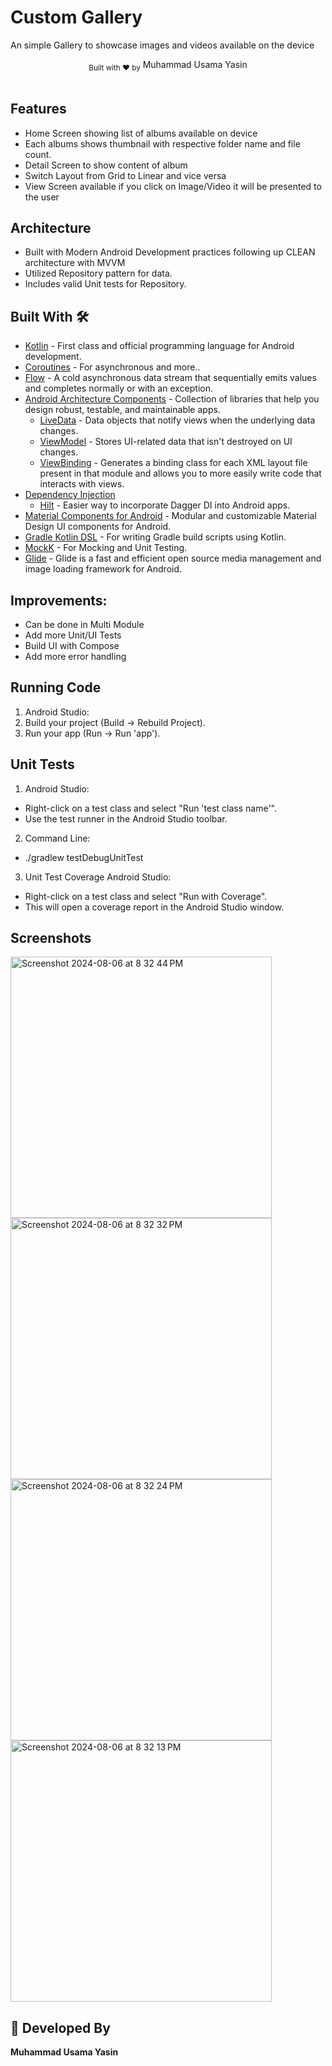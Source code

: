 # Custom Gallery
An simple Gallery to showcase images and videos available on the device

<div align="center">
  <sub>Built with ❤︎ by</sub>
  <a>Muhammad Usama Yasin</a>
</div>
<br/>

## Features
* Home Screen showing list of albums available on device
* Each albums shows thumbnail with respective folder name and file count.
* Detail Screen to show content of album
* Switch Layout from Grid to Linear and vice versa
* View Screen available if you click on Image/Video it will be presented to the user

## Architecture
* Built with Modern Android Development practices following up CLEAN architecture with MVVM
* Utilized Repository pattern for data.
* Includes valid Unit tests for Repository.

## Built With 🛠
- [Kotlin](https://kotlinlang.org/) - First class and official programming language for Android development.
- [Coroutines](https://kotlinlang.org/docs/reference/coroutines-overview.html) - For asynchronous and more..
- [Flow](https://kotlin.github.io/kotlinx.coroutines/kotlinx-coroutines-core/kotlinx.coroutines.flow/-flow/) - A cold asynchronous data stream that sequentially emits values and completes normally or with an exception.
- [Android Architecture Components](https://developer.android.com/topic/libraries/architecture) - Collection of libraries that help you design robust, testable, and maintainable apps.
  - [LiveData](https://developer.android.com/topic/libraries/architecture/livedata) - Data objects that notify views when the underlying data changes.
  - [ViewModel](https://developer.android.com/topic/libraries/architecture/viewmodel) - Stores UI-related data that isn't destroyed on UI changes.
  - [ViewBinding](https://developer.android.com/topic/libraries/view-binding) - Generates a binding class for each XML layout file present in that module and allows you to more easily write code that interacts with views.
- [Dependency Injection](https://developer.android.com/training/dependency-injection)
  - [Hilt](https://dagger.dev/hilt) - Easier way to incorporate Dagger DI into Android apps.
- [Material Components for Android](https://github.com/material-components/material-components-android) - Modular and customizable Material Design UI components for Android.
- [Gradle Kotlin DSL](https://docs.gradle.org/current/userguide/kotlin_dsl.html) - For writing Gradle build scripts using Kotlin.
- [MockK](https://mockk.io) - For Mocking and Unit Testing.
- [Glide](https://github.com/bumptech/glide) - Glide is a fast and efficient open source media management and image loading framework for Android.

## Improvements:
 - Can be done in Multi Module
 - Add more Unit/UI Tests
 - Build UI with Compose
 - Add more error handling 

## Running Code
1. Android Studio:
2. Build your project (Build -> Rebuild Project).
3. Run your app (Run -> Run 'app').

## Unit Tests
1. Android Studio:
- Right-click on a test class and select "Run 'test class name'".
- Use the test runner in the Android Studio toolbar.
2. Command Line:
- ./gradlew testDebugUnitTest
3. Unit Test Coverage
  Android Studio:
- Right-click on a test class and select "Run with Coverage".
- This will open a coverage report in the Android Studio window.

## Screenshots
<img width="418" alt="Screenshot 2024-08-06 at 8 32 44 PM" src="https://github.com/user-attachments/assets/f6ba8710-6c9e-4df4-b1fc-f99ea21b0919">
<img width="418" alt="Screenshot 2024-08-06 at 8 32 32 PM" src="https://github.com/user-attachments/assets/a3431625-eaf9-43e0-8673-c1fdf956d264">
<img width="418" alt="Screenshot 2024-08-06 at 8 32 24 PM" src="https://github.com/user-attachments/assets/74352236-2a27-45fd-8514-18d296e74df7">
<img width="418" alt="Screenshot 2024-08-06 at 8 32 13 PM" src="https://github.com/user-attachments/assets/b59feb40-ad5e-4666-8d62-296e2dbbdf51">


## 👨 Developed By
**Muhammad Usama Yasin**

